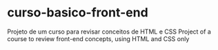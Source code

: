 # curso-basico-front-end
Projeto de um curso para revisar conceitos de HTML e CSS
Project of a course to review front-end concepts, using HTML and CSS only
